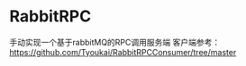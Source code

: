 # RabbitRPC
手动实现一个基于rabbitMQ的RPC调用服务端
客户端参考：https://github.com/Tyoukai/RabbitRPCConsumer/tree/master
